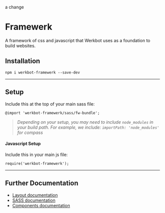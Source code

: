 a change
# Framewerk
A framework of css and javascript that Werkbot uses as a foundation to build websites.

## Installation
`npm i werkbot-framewerk --save-dev`

---

## Setup
Include this at the top of your main sass file:

`@import 'werkbot-framewerk/sass/fw-bundle';`

> *Depending on your setup, you may need to include `node_modules` in your build path. For example, we include: `importPath: 'node_modules'` for compass*

#### Javascript Setup
Include this in your main js file:

`require('werkbot-framewerk');`

---

## Further Documentation
* [Layout documentation](docs/en/layout.md)
* [SASS documentation](docs/en/sass-setup.md)
* [Components documentation](docs/en/components.md)

